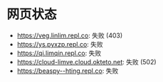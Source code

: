 # 网页状态
- https://veg.linlim.repl.co: 失败 (403)
- https://ys.pyxzp.repl.co: 失败
- https://qi.limqin.repl.co: 失败
- https://cloud-limve.cloud.okteto.net: 失败 (502)
- https://beaspy--hting.repl.co: 失败
